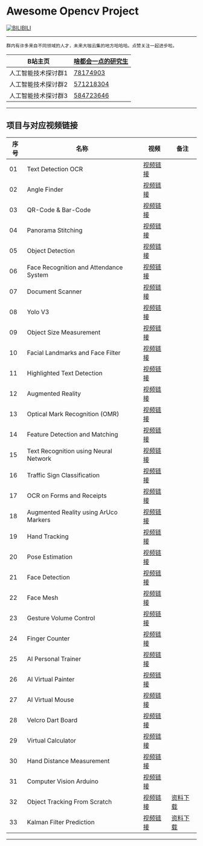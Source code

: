 Awesome Opencv Project
===========================

[![BILIBILI](https://github.com/Fafa-DL/Opencv-project/blob/main/26%20AI%20Virtual%20Painter/Mine.png)](https://space.bilibili.com/46880349)

****

```
群内有许多来自不同领域的人才，未来大咖云集的地方哈哈哈。点赞关注一起进步啦。
```
	
|B站主页|[啥都会一点的研究生](https://space.bilibili.com/46880349)|
|---|---|
|人工智能技术探讨群1|[78174903](https://jq.qq.com/?_wv=1027&k=lY5KVICA)|
|人工智能技术探讨群2|[571218304](https://jq.qq.com/?_wv=1027&k=ZCDCT3xV)|
|人工智能技术探讨群3|[584723646](https://jq.qq.com/?_wv=1027&k=bakez5Yz)|

****


## 项目与对应视频链接

|序号|名称|视频|备注|
|---|---|---|---|
|01|Text Detection OCR|[视频链接](https://www.bilibili.com/video/BV18B4y1c7r4)| |
|02|Angle Finder|[视频链接](https://www.bilibili.com/video/BV18B4y1c7r4?p=2)| |
|03|QR-Code & Bar-Code|[视频链接](https://www.bilibili.com/video/BV18B4y1c7r4?p=5)| |
|04|Panorama Stitching|[视频链接](https://www.bilibili.com/video/BV18B4y1c7r4?p=6)| |
|05|Object Detection|[视频链接](https://www.bilibili.com/video/BV18B4y1c7r4?p=7)| |
|06|Face Recognition and Attendance System|[视频链接](https://www.bilibili.com/video/BV18B4y1c7r4?p=9)| |
|07|Document Scanner|[视频链接](https://www.bilibili.com/video/BV18B4y1c7r4?p=10)| |
|08|Yolo V3|[视频链接](https://www.bilibili.com/video/BV18B4y1c7r4?p=11)| |
|09|Object Size Measurement|[视频链接](https://www.bilibili.com/video/BV18B4y1c7r4?p=15)| |
|10|Facial Landmarks and Face Filter|[视频链接](https://www.bilibili.com/video/BV18B4y1c7r4?p=16)| |
|11|Highlighted Text Detection|[视频链接](https://www.bilibili.com/video/BV18B4y1c7r4?p=17)| |
|12|Augmented Reality|[视频链接](https://www.bilibili.com/video/BV18B4y1c7r4?p=18)| |
|13|Optical Mark Recognition (OMR)|[视频链接](https://www.bilibili.com/video/BV18B4y1c7r4?p=21)| |
|14|Feature Detection and Matching|[视频链接](https://www.bilibili.com/video/BV18B4y1c7r4?p=22)| |
|15|Text Recognition using Neural Network|[视频链接](https://www.bilibili.com/video/BV18B4y1c7r4?p=23)| |
|16|Traffic Sign Classification|[视频链接](https://www.bilibili.com/video/BV18B4y1c7r4?p=24)| |
|17|OCR on Forms and Receipts|[视频链接](https://www.bilibili.com/video/BV18B4y1c7r4?p=25)| |
|18|Augmented Reality using ArUco Markers|[视频链接](https://www.bilibili.com/video/BV18B4y1c7r4?p=27)| |
|19|Hand Tracking|[视频链接](https://www.bilibili.com/video/BV1qh411Y7ty?p=2)| |
|20|Pose Estimation|[视频链接](https://www.bilibili.com/video/BV1qh411Y7ty?p=3)| |
|21|Face Detection|[视频链接](https://www.bilibili.com/video/BV1qh411Y7ty?p=4)| |
|22|Face Mesh|[视频链接](https://www.bilibili.com/video/BV1qh411Y7ty?p=5)| |
|23|Gesture Volume Control|[视频链接](https://www.bilibili.com/video/BV1qh411Y7ty?p=6)| |
|24|Finger Counter|[视频链接](https://www.bilibili.com/video/BV1qh411Y7ty?p=7)| |
|25|AI Personal Trainer|[视频链接](https://www.bilibili.com/video/BV1qh411Y7ty?p=8)| |
|26|AI Virtual Painter|[视频链接](https://www.bilibili.com/video/BV1qh411Y7ty?p=9)| |
|27|AI Virtual Mouse|[视频链接](https://www.bilibili.com/video/BV1qh411Y7ty?p=10)| |
|28|Velcro Dart Board|[视频链接](https://www.bilibili.com/video/BV17r4y1y7em/)| |
|29|Virtual Calculator|[视频链接](https://www.bilibili.com/video/BV1rL4y1H7Vh/)| |
|30|Hand Distance Measurement|[视频链接](https://www.bilibili.com/video/BV1Di4y1d7M5/)| |
|31|Computer Vision Arduino|[视频链接](https://www.bilibili.com/video/BV1qL411j74K/)| |
|32|Object Tracking From Scratch|[视频链接](https://www.bilibili.com/video/BV1kL4y1J74g)|[资料下载](https://pysource.com/wp-content/uploads/2021/10/Object-tracking-from-scratch-source_code.zip)|
|33|Kalman Filter Prediction|[视频链接](https://www.bilibili.com/video/BV1dQ4y1m7ZC/)|[资料下载](https://pysource.com/wp-content/uploads/2021/10/Pysource-Kalman-filter.zip)|
--------------------